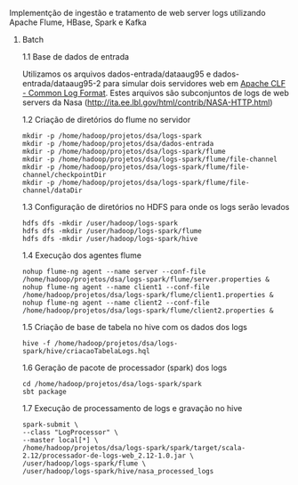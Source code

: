 Implementção de ingestão e tratamento de web server logs utilizando Apache Flume, HBase, Spark e Kafka
1. Batch

    1.1 Base de dados de entrada

   Utilizamos os arquivos dados-entrada/dataaug95 e dados-entrada/dataaug95-2 para simular dois servidores web em [Apache CLF - Common Log Format](https://httpd.apache.org/docs/2.4/logs.html). Estes arquivos são subconjuntos de logs de web servers da Nasa (http://ita.ee.lbl.gov/html/contrib/NASA-HTTP.html)
     
    1.2 Criação de diretórios do flume no servidor
    ```
    mkdir -p /home/hadoop/projetos/dsa/logs-spark
    mkdir -p /home/hadoop/projetos/dsa/dados-entrada
    mkdir -p /home/hadoop/projetos/dsa/logs-spark/flume
    mkdir -p /home/hadoop/projetos/dsa/logs-spark/flume/file-channel
    mkdir -p /home/hadoop/projetos/dsa/logs-spark/flume/file-channel/checkpointDir
    mkdir -p /home/hadoop/projetos/dsa/logs-spark/flume/file-channel/dataDir
     ```    
         
    1.3 Configuração de diretórios no HDFS para onde os logs serão levados
    
    ``` 
    hdfs dfs -mkdir /user/hadoop/logs-spark
    hdfs dfs -mkdir /user/hadoop/logs-spark/flume
    hdfs dfs -mkdir /user/hadoop/logs-spark/hive
    ``` 
    
    1.4 Execução dos agentes flume

    ``` 
    nohup flume-ng agent --name server --conf-file /home/hadoop/projetos/dsa/logs-spark/flume/server.properties &
    nohup flume-ng agent --name client1 --conf-file /home/hadoop/projetos/dsa/logs-spark/flume/client1.properties & 
    nohup flume-ng agent --name client2 --conf-file /home/hadoop/projetos/dsa/logs-spark/flume/client2.properties &
    ```    
    
    1.5 Criação de base de tabela no hive com os dados dos logs
    ```
    hive -f /home/hadoop/projetos/dsa/logs-spark/hive/criacaoTabelaLogs.hql
    ```
    
    1.6 Geração de pacote de processador (spark) dos logs 
    ```
    cd /home/hadoop/projetos/dsa/logs-spark/spark
    sbt package
    ```
    1.7 Execução de processamento de logs e gravação no hive
    ```
    spark-submit \
    --class "LogProcessor" \
    --master local[*] \
    /home/hadoop/projetos/dsa/logs-spark/spark/target/scala-2.12/processador-de-logs-web_2.12-1.0.jar \
    /user/hadoop/logs-spark/flume \
    /user/hadoop/logs-spark/hive/nasa_processed_logs
    ```

